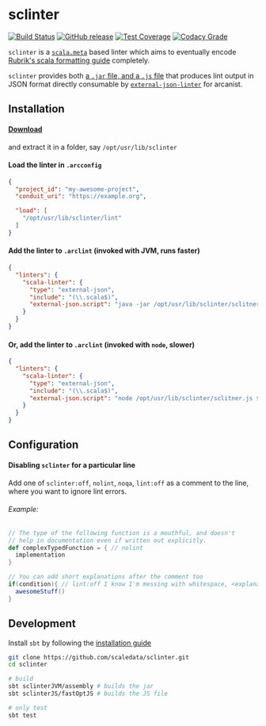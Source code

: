 # sclinter
[![Build Status](https://img.shields.io/travis/scaledata/sclinter.svg)](https://travis-ci.org/scaledata/sclinter)
[![GitHub release](https://img.shields.io/github/release/scaledata/sclinter.svg)](https://github.com/scaledata/sclinter/releases/latest)
[![Test Coverage](https://img.shields.io/codecov/c/github/scaledata/sclinter.svg)](https://codecov.io/gh/scaledata/sclinter)
[![Codacy Grade](https://img.shields.io/codacy/grade/b6b3db4f4c1242aea2f9961f781c4307.svg)](https://www.codacy.com/app/sujeet_2/sclinter)

`sclinter` is a [`scala.meta`](http://scalameta.org/) based linter which aims to 
eventually encode [Rubrik's scala formatting guide](https://goo.gl/AjwKBy)
completely.

`sclinter` provides both
[a `.jar` file, and a `.js` file](https://github.com/scaledata/sclinter/releases/latest)
that produces lint output in JSON format directly consumable by
[`external-json-linter`](lint/src/ArcanistExternalJsonLinter.php)
for arcanist.

## Installation

#### [Download](https://github.com/scaledata/sclinter/releases/latest)
and extract it in a folder, say `/opt/usr/lib/sclinter`

#### Load the linter in `.arcconfig`
```json
{
  "project_id": "my-awesome-project",
  "conduit_uri": "https://example.org",

  "load": [
    "/opt/usr/lib/sclinter/lint"
  ]
}
```

#### Add the linter to `.arclint` (invoked with JVM, runs faster)
```json
{
  "linters": {
    "scala-linter": {
      "type": "external-json",
      "include": "(\\.scala$)",
      "external-json.script": "java -jar /opt/usr/lib/sclinter/sclitner.jar $1"
    }
  }
}
```

#### Or, add the linter to `.arclint` (invoked with `node`, slower)
```json
{
  "linters": {
    "scala-linter": {
      "type": "external-json",
      "include": "(\\.scala$)",
      "external-json.script": "node /opt/usr/lib/sclinter/sclitner.js $1"
    }
  }
}
```

## Configuration

#### Disabling `sclinter` for a particular line
Add one of `sclinter:off`, `nolint`, `noqa`, `lint:off` as
a comment to the line, where you want to ignore lint errors.

###### Example:
```scala
// The type of the following function is a mouthful, and doesn't
// help in documentation even if written out explicitly.
def complexTypedFunction = { // nolint
  implementation
}

// You can add short explanations after the comment too
if(condition){ // lint:off I know I'm messing with whitespace, <explanation>.
  awesomeStuff()
}
```

## Development
Install `sbt` by following the
[installation guide](http://www.scala-sbt.org/release/docs/Setup.html)
```bash
git clone https://github.com/scaledata/sclinter.git
cd sclinter

# build
sbt sclinterJVM/assembly # builds the jar
sbt sclinterJS/fastOptJS # builds the JS file

# only test
sbt test
```
